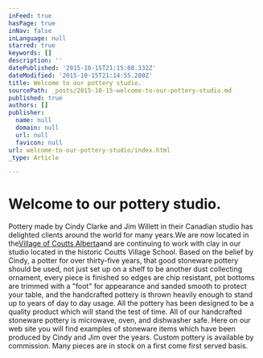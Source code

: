 ```yaml
---
inFeed: true
hasPage: true
inNav: false
inLanguage: null
starred: true
keywords: []
description: ''
datePublished: '2015-10-15T21:15:08.332Z'
dateModified: '2015-10-15T21:14:55.280Z'
title: Welcome to our pottery studio.
sourcePath: _posts/2015-10-15-welcome-to-our-pottery-studio.md
published: true
authors: []
publisher:
  name: null
  domain: null
  url: null
  favicon: null
url: welcome-to-our-pottery-studio/index.html
_type: Article

---
```

# Welcome to our pottery studio.

Pottery made by Cindy Clarke and Jim Willett in their Canadian studio has delighted clients around the world for many years.We are now located in the[Village of Coutts Alberta][0]and are continuing to work with clay in our studio located in the historic Coutts Village School. Based on the belief by Cindy, a potter for over thirty-five years, that good stoneware pottery should be used, not just set up on a shelf to be another dust collecting ornament, every piece is finished so edges are chip resistant, pot bottoms are trimmed with a "foot" for appearance and sanded smooth to protect your table, and the handcrafted pottery is thrown heavily enough to stand up to years of day to day usage. All the pottery has been designed to be a quality product which will stand the test of time. All of our handcrafted stoneware pottery is microwave, oven, and dishwasher safe. Here on our web site you will find examples of stoneware items which have been produced by Cindy and Jim over the years. Custom pottery is available by commission. Many pieces are in stock on a first come first served basis. 

[0]: http://couttsalberta.com/